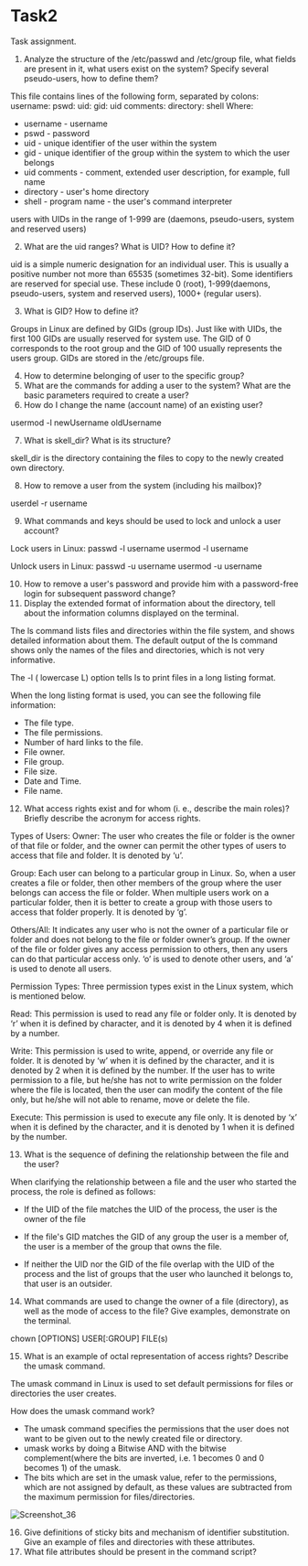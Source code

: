 # Task2
Task assignment.
1) Analyze the structure of the /etc/passwd and /etc/group file, what fields are 
present in it, what users exist on the system? Specify several pseudo-users, how 
to define them?

This file contains lines of the following form, separated by colons:
username: pswd: uid: gid: uid comments: directory: shell
Where:
- username - username
- pswd - password
- uid - unique identifier of the user within the system
- gid - unique identifier of the group within the system to which the user belongs
- uid comments - comment, extended user description, for example, full name
- directory - user's home directory
- shell - program name - the user's command interpreter

users with UIDs in the range of 1-999 are (daemons, pseudo-users, system and reserved users)

2) What are the uid ranges? What is UID? How to define it?

uid is a simple numeric designation for an individual user. This is usually a positive number not more
than 65535 (sometimes 32-bit). Some identifiers are reserved for special use. These include 0 (root),
1-999(daemons, pseudo-users, system and reserved users), 1000+ (regular users).

3) What is GID? How to define it?

Groups in Linux are defined by GIDs (group IDs). Just like with UIDs, the first 100 GIDs are usually reserved for system use. The GID of 0 corresponds to the root group and the GID of 100 usually represents the users group. GIDs are stored in the /etc/groups file.

4) How to determine belonging of user to the specific group?
5) What are the commands for adding a user to the system? What are the basic 
parameters required to create a user?
6) How do I change the name (account name) of an existing user?

usermod -l newUsername oldUsername

7) What is skell_dir? What is its structure?

skell_dir is the directory containing the files to copy to the newly created own directory.

8) How to remove a user from the system (including his mailbox)?

userdel -r username

9) What commands and keys should be used to lock and unlock a user account?

Lock users in Linux:
passwd -l username
usermod -l username

Unlock users in Linux:
passwd -u username
usermod -u username

10) How to remove a user's password and provide him with a password-free 
login for subsequent password change?
11) Display the extended format of information about the directory, tell about 
the information columns displayed on the terminal.

The ls command lists files and directories within the file system, and shows detailed information about them.
The default output of the ls command shows only the names of the files and directories, which is not very informative.

The -l ( lowercase L) option tells ls to print files in a long listing format.

When the long listing format is used, you can see the following file information:
- The file type.
- The file permissions.
- Number of hard links to the file.
- File owner.
- File group.
- File size.
- Date and Time.
- File name.

12) What access rights exist and for whom (i. e., describe the main roles)? 
Briefly describe the acronym for access rights.

Types of Users:
Owner:
The user who creates the file or folder is the owner of that file or folder, and the owner can permit the other types of users to access that file and folder. It is denoted by ‘u’.

Group:
Each user can belong to a particular group in Linux. So, when a user creates a file or folder, then other members of the group where the user belongs can access the file or folder. When multiple users work on a particular folder, then it is better to create a group with those users to access that folder properly. It is denoted by ‘g’.

Others/All:
It indicates any user who is not the owner of a particular file or folder and does not belong to the file or folder owner’s group. If the owner of the file or folder gives any access permission to others, then any users can do that particular access only. ‘o’ is used to denote other users, and ‘a’ is used to denote all users.

Permission Types:
Three permission types exist in the Linux system, which is mentioned below.

Read:
This permission is used to read any file or folder only. It is denoted by ‘r’ when it is defined by character, and it is denoted by 4 when it is defined by a number.

Write:
This permission is used to write, append, or override any file or folder. It is denoted by ‘w’ when it is defined by the character, and it is denoted by 2 when it is defined by the number. If the user has to write permission to a file, but he/she has not to write permission on the folder where the file is located, then the user can modify the content of the file only, but he/she will not able to rename, move or delete the file.

Execute:
This permission is used to execute any file only. It is denoted by ‘x’ when it is defined by the character, and it is denoted by 1 when it is defined by the number.

13) What is the sequence of defining the relationship between the file and the 
user?

When clarifying the relationship between a file and the user who started the process, the role is defined as follows:

- If the UID of the file matches the UID of the process, the user is the owner of the file

- If the file's GID matches the GID of any group the user is a member of, the user is a member of the group that owns the file.

- If neither the UID nor the GID of the file overlap with the UID of the process and the list of groups that the user who launched it belongs to, that user is an outsider.

14) What commands are used to change the owner of a file (directory), as well 
as the mode of access to the file? Give examples, demonstrate on the terminal.

chown [OPTIONS] USER[:GROUP] FILE(s)



15) What is an example of octal representation of access rights? Describe the 
umask command.

The umask command in Linux is used to set default permissions for files or directories the user creates.

How does the umask command work?
- The umask command specifies the permissions that the user does not want to be given out to the newly created file or directory.
- umask works by doing a Bitwise AND with the bitwise complement(where the bits are inverted, i.e. 1 becomes 0 and 0 becomes 1) of the umask.
- The bits which are set in the umask value, refer to the permissions, which are not assigned by default, as these values are subtracted from the maximum permission for files/directories.

![Screenshot_36](https://user-images.githubusercontent.com/109180406/179394094-453aacee-b3c6-45bb-b1a8-a30b2e0ebddc.png)

16) Give definitions of sticky bits and mechanism of identifier substitution. Give 
an example of files and directories with these attributes.
17) What file attributes should be present in the command script?
